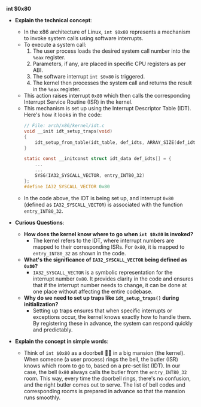 **int $0x80**
- **Explain the technical concept**:
  - In the x86 architecture of Linux, `int $0x80` represents a mechanism to invoke system calls using software interrupts.
  - To execute a system call:
    1. The user process loads the desired system call number into the `%eax` register.
    2. Parameters, if any, are placed in specific CPU registers as per ABI.
    3. The software interrupt `int $0x80` is triggered.
    4. The kernel then processes the system call and returns the result in the `%eax` register.
  - This action raises interrupt `0x80` which then calls the corresponding Interrupt Service Routine (ISR) in the kernel.
  - This mechanism is set up using the Interrupt Descriptor Table (IDT). Here's how it looks in the code:
    ```c
    // File: arch/x86/kernel/idt.c
    void __init idt_setup_traps(void)
    {
        idt_setup_from_table(idt_table, def_idts, ARRAY_SIZE(def_idts), true);
    }

    static const __initconst struct idt_data def_idts[] = {
        ...
        ...
        SYSG(IA32_SYSCALL_VECTOR, entry_INT80_32)
    };
    #define IA32_SYSCALL_VECTOR 0x80
    ```
  - In the code above, the IDT is being set up, and interrupt `0x80` (defined as `IA32_SYSCALL_VECTOR`) is associated with the function `entry_INT80_32`.

- **Curious Questions**:
  - **How does the kernel know where to go when `int $0x80` is invoked?**
    - The kernel refers to the IDT, where interrupt numbers are mapped to their corresponding ISRs. For `0x80`, it is mapped to `entry_INT80_32` as shown in the code.
  - **What's the significance of `IA32_SYSCALL_VECTOR` being defined as `0x80`?**
    - `IA32_SYSCALL_VECTOR` is a symbolic representation for the interrupt number `0x80`. It provides clarity in the code and ensures that if the interrupt number needs to change, it can be done at one place without affecting the entire codebase.
  - **Why do we need to set up traps like `idt_setup_traps()` during initialization?**
    - Setting up traps ensures that when specific interrupts or exceptions occur, the kernel knows exactly how to handle them. By registering these in advance, the system can respond quickly and predictably.

- **Explain the concept in simple words**:
  - Think of `int $0x80` as a doorbell 🚪🔔 in a big mansion (the kernel). When someone (a user process) rings the bell, the butler (ISR) knows which room to go to, based on a pre-set list (IDT). In our case, the bell `0x80` always calls the butler from the `entry_INT80_32` room. This way, every time the doorbell rings, there's no confusion, and the right butler comes out to serve. The list of bell codes and corresponding rooms is prepared in advance so that the mansion runs smoothly.

